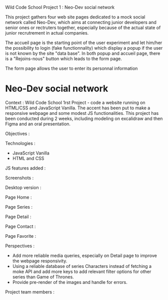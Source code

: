 Wild Code School Project 1 : Neo-Dev social network

This project gathers four web site pages dedicated to a mock social network called Neo-Dev, which aims at connecting
junior developers and senior ones or rectruters together, especially because of the actual state of junior recrutrement in actual companies.

The accueil page is the starting point of the user experiment and let him/her the possibility to login (fake functionnality) which display a popup
if the user is not known by the site "data base". In both popup and accueil page, there is a "Rejoins-nous" button which leads to the form page.

The form page allows the user to enter its personnal information

# Neo-Dev social network

Context : Wild Code School 1rst Project - code a website running on HTML/CSS and JavaScript Vanilla. The accent has been put to make a responsive webpage and some modest JS functionalities.
This project has been conducted during 2 weeks, including modeling on excalidraw and then Figma and an oral presentation. 

Objectives : 

Technologies : 
- JavaScript Vanilla
- HTML and CSS

JS features added : 

Screenshots :

Desktop version :

Page Home : 

Page Series : 

Page Detail : 

Page Contact : 

Page Favorite : 

Perspectives : 
- Add more reliable media queries, especially on Detail page to improve the webpage responsivity.
- Using a reliable database of series Characters instead of fetching a moke API and add more keys to add relevant filter options for other series than Game of Thrones.
- Provide pre-render of the images and handle for errors.

Project team members : 

